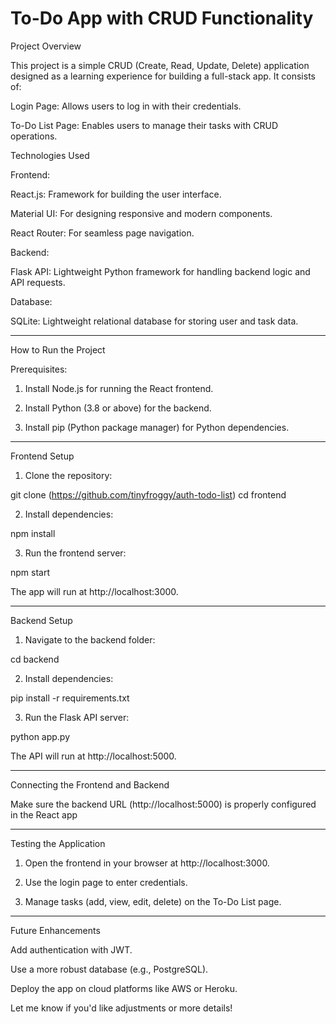 ﻿# To-Do App with CRUD Functionality

Project Overview

This project is a simple CRUD (Create, Read, Update, Delete) application designed as a learning experience for building a full-stack app. It consists of:

Login Page: Allows users to log in with their credentials.

To-Do List Page: Enables users to manage their tasks with CRUD operations.


Technologies Used

Frontend:

React.js: Framework for building the user interface.

Material UI: For designing responsive and modern components.

React Router: For seamless page navigation.


Backend:

Flask API: Lightweight Python framework for handling backend logic and API requests.


Database:

SQLite: Lightweight relational database for storing user and task data.



---

How to Run the Project

Prerequisites:

1. Install Node.js for running the React frontend.


2. Install Python (3.8 or above) for the backend.


3. Install pip (Python package manager) for Python dependencies.




---

Frontend Setup

1. Clone the repository:

git clone (https://github.com/tinyfroggy/auth-todo-list)
cd frontend


2. Install dependencies:

npm install


3. Run the frontend server:

npm start

The app will run at http://localhost:3000.




---

Backend Setup

1. Navigate to the backend folder:

cd backend


2. Install dependencies:

pip install -r requirements.txt


3. Run the Flask API server:

python app.py

The API will run at http://localhost:5000.




---

Connecting the Frontend and Backend

Make sure the backend URL (http://localhost:5000) is properly configured in the React app



---

Testing the Application

1. Open the frontend in your browser at http://localhost:3000.


2. Use the login page to enter credentials.


3. Manage tasks (add, view, edit, delete) on the To-Do List page.




---

Future Enhancements

Add authentication with JWT.

Use a more robust database (e.g., PostgreSQL).

Deploy the app on cloud platforms like AWS or Heroku.


Let me know if you'd like adjustments or more details!
